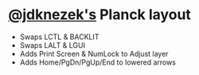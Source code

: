 # [@jdknezek's](https://github.com/jdknezek) Planck layout

  - Swaps LCTL & BACKLIT
  - Swaps LALT & LGUI
  - Adds Print Screen & NumLock to Adjust layer
  - Adds Home/PgDn/PgUp/End to lowered arrows
